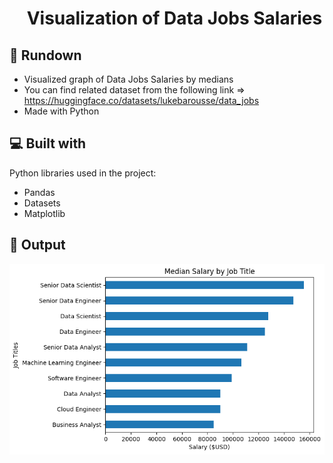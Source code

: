 <div align ="center" id="toc">
  <ul style="list-style: none">
    <summary>
      <h1 align="center" id="title">Visualization of Data Jobs Salaries</h1>
    </summary>
  </ul>
</div>



  
  
<h2>🧐 Rundown</h2>

*   Visualized graph of Data Jobs Salaries by medians
*   You can find related dataset from the following link => https://huggingface.co/datasets/lukebarousse/data_jobs
*   Made with Python

  
  
<h2>💻 Built with</h2>

Python libraries used in the project:

*   Pandas
*   Datasets
*   Matplotlib

<h2>🔎 Output</h2>

![alt text](https://github.com/tunahanf/visualization-salary-of-data-jobs/blob/main/output.png)
